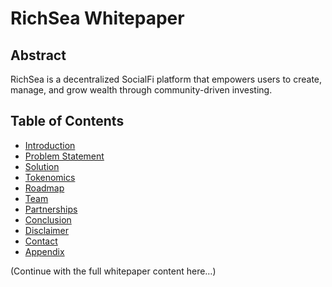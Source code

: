 # RichSea Whitepaper

## Abstract
RichSea is a decentralized SocialFi platform that empowers users to create, manage, and grow wealth through community-driven investing.

## Table of Contents
- [Introduction](#introduction)
- [Problem Statement](#problem-statement)
- [Solution](#solution)
- [Tokenomics](tokenomics.md)
- [Roadmap](#roadmap)
- [Team](#team)
- [Partnerships](#partnerships)
- [Conclusion](#conclusion)
- [Disclaimer](#disclaimer)
- [Contact](#contact)
- [Appendix](#appendix)

(Continue with the full whitepaper content here…)
